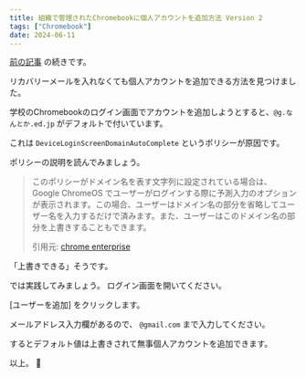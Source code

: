 ```yaml
---
title: 組織で管理されたChromebookに個人アカウントを追加方法 Version 2
tags: ["Chromebook"]
date: 2024-06-11
---
```


[前の記事](/blog/org-chromebook-personal-account) の続きです。

リカバリーメールを入れなくても個人アカウントを追加できる方法を見つけました。

学校のChromebookのログイン画面でアカウントを追加しようとすると、`@g.なんとか.ed.jp` がデフォルトで付いています。

これは `DeviceLoginScreenDomainAutoComplete` というポリシーが原因です。

ポリシーの説明を読んでみましょう。

> このポリシーがドメイン名を表す文字列に設定されている場合は、Google ChromeOS でユーザーがログインする際に予測入力のオプションが表示されます。この場合、ユーザーはドメイン名の部分を省略してユーザー名を入力するだけで済みます。また、ユーザーはこのドメイン名の部分を上書きすることもできます。
> 
> 引用元: [chrome enterprise](https://chromeenterprise.google/policies/?policy=DeviceLoginScreenDomainAutoComplete)

「上書きできる」そうです。

では実践してみましょう。 ログイン画面を開いてください。

[ユーザーを追加] をクリックします。

メールアドレス入力欄があるので、 `@gmail.com` まで入力してください。

するとデフォルト値は上書きされて無事個人アカウントを追加できます。

以上。 🎉
